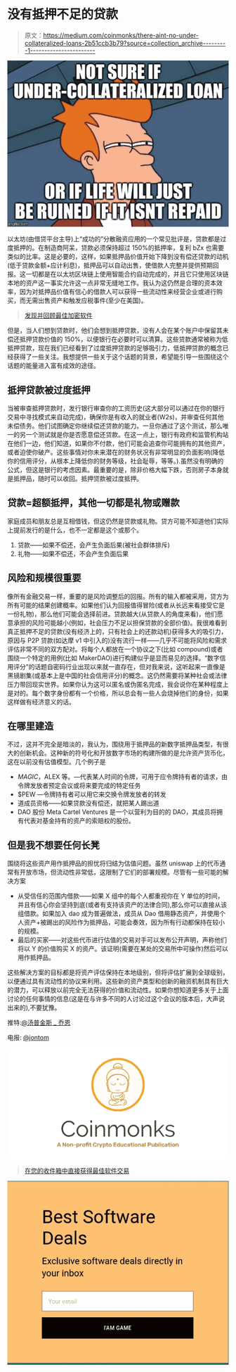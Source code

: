 # 没有抵押不足的贷款

> 原文：<https://medium.com/coinmonks/there-aint-no-under-collateralized-loans-2b51ccb3b79?source=collection_archive---------1----------------------->

![](img/902ba1f865e5c7817ed6191a38c36d49.png)

以太坊(由借贷平台主导)上“成功的”分散融资应用的一个常见批评是，贷款都是过度抵押的。在制造商阿呆，贷款必须保持超过 150%的抵押率，复利 bZx 也需要类似的比率。这是必要的，这样，如果抵押品价值开始下降到没有偿还贷款的动机(低于贷款金额+应计利息)，抵押品可以自动出售，使借款人完整并提供预期回报。这一切都是在以太坊区块链上使用智能合约自动完成的，并且它只使用区块链本地的资产这一事实允许这一点非常无缝地工作。我认为这仍然是合理的资本效率，因为对抵押品价值有信心的借款人可以获得一些流动性来经营企业或进行购买，而无需出售资产和触发应税事件(至少在美国)。

> [发现并回顾最佳加密软件](https://coincodecap.com)

但是，当人们想到贷款时，他们会想到抵押贷款，没有人会在某个账户中保留其未偿还抵押贷款价值的 150%，以便银行在必要时可以清算。这些贷款通常被称为低抵押贷款，现在我们已经看到了过度抵押贷款的足够吸引力，低抵押贷款的概念已经获得了一些关注。我想提供一些关于这个话题的背景，希望能引导一些围绕这个话题的能量进入富有成效的途径。

## 抵押贷款被过度抵押

当被审查抵押贷款时，发行银行审查你的工资历史(这大部分可以通过在你的银行交易中寻找模式来自动完成)，确保你是有收入的就业者(W2s)，并审查任何其他未偿债务。他们试图确定你继续偿还贷款的能力。一旦你通过了这个测试，那么唯一的另一个测试就是你是否愿意偿还贷款。在这一点上，银行有政府和监管机构站在他们一边，他们知道，如果你不付款，他们可能会追查你可能拥有的其他资产，或者迫使你破产。这些事情对你未来潜在的财务状况有非常明显的负面影响(降低你的信用评分，从根本上降低你的财务等级，社会耻辱，等等。).虽然没有明确的公式，但这是银行的考虑因素。最重要的是，除非价格大幅下跌，否则房子本身就是抵押品，随时可以收回。抵押贷款被过度抵押。

## 贷款=超额抵押，其他一切都是礼物或赠款

家庭成员和朋友总是互相借钱，但这仍然是贷款或礼物。贷方可能不知道他们实际上提前发行的是什么，也不一定都是这个或那个。

1.  贷款——如果不偿还，会产生负面后果(被社会群体排斥)
2.  礼物——如果不偿还，不会产生负面后果

## 风险和规模很重要

像所有金融交易一样，重要的是风险调整后的回报。所有的输入都被采用，贷方为所有可能的结果创建概率。如果他们认为回报值得冒险(或者从长远来看接受它是一份礼物)，那么他们可能会选择前进。贷款越大(从贷款人的角度来看)，他们愿意承担的风险可能越小(例如，社会压力不足以担保贷款的全部价值)。我很难看到真正抵押不足的贷款(没有经济上的，只有社会上的还款动机)获得多大的吸引力，原因与 P2P 贷款(如达摩 v1 中引入的)没有流行一样——几乎不可能将风险和需求评估非常不同的双方配对。将每个人都放在一个协议之下(比如 compound)或者围绕一个特定的用例(比如 MakerDAO)进行构建似乎是显而易见的选择。“数字信用评分”的话题自密码行业出现以来就一直存在，但对我来说，这听起来一直像是黑镜剧集(或基本上是中国的社会信用评分)的概念。这仍然需要将某种社会或法律压力带回现实世界。如果你认为这可以匿名或伪匿名完成，我会说你在某种程度上是对的。每个数字身份都有一个价格，所以总会有一些人会烧掉他们的身份，如果这样做有经济意义的话。

## 在哪里建造

不过，这并不完全是暗淡的，我认为，围绕用于抵押品的新数字抵押品类型，有很大的创新机会。这种新的符号化和开放数字市场的构建所做的是允许资产货币化，这在以前没有估值模型。几个例子是

*   $MAGIC，$ALEX 等。—代表某人时间的令牌，可用于应令牌持有者的请求，由令牌发放者预定会议或将来要完成的特定任务
*   $PEW —令牌持有者可以用它来交换令牌发放者的转发
*   道成员资格——如果贷款没有偿还，就把某人踢出道
*   DAO 股份 Meta Cartel Ventures 是一个以营利为目的的 DAO，其成员将拥有代表对基金持有的资产的索赔权的股份。

## 但是我不想要任何长凳

围绕将这些资产用作抵押品的担忧将归结为估值问题。虽然 uniswap 上的代币通常有开放市场，但流动性非常低，这限制了它们的部署规模。尽管有一些可能的解决方案

*   从受信任的范围内借款——如果 X 组中的每个人都重视你在 Y 单位的时间，并且有信心你会坚持到底(或者有支持该资产的法律合同),那么你可以直接从该组借款。如果加入 dao 成为普遍做法，成员从 Dao 借用静态资产，并使用个人资产+被踢出的风险作为抵押品，可能会奏效，因为所有行动都保持在较小的规模。
*   最后的买家——对这些代币进行估值的交易对手可以发布公开声明，声称他们将以 Y 的价值购买 X 的资产。该证明(需要在某处的交易所中可操作)然后可以用作抵押品。

这些解决方案的目标都是将资产评估保持在本地级别，但将评估扩展到全球级别，以便通过具有流动性的协议来利用。这些新的资产类型和创新的融资机制具有巨大的潜力，可以释放以前完全无法获得的价值和流动性。如果你想知道更多关于上面讨论的任何事情的信息(这是在与许多不同的人讨论过这个会议的版本后，大声说出来的),不要犹豫。

推特:[@汤普金斯 _ 乔恩](https://twitter.com/Tompkins_Jon)

电报: [@jontom](https://t.me/jontom)

[![](img/e9dbce386c4f90837b5db529a4c87766.png)](https://coincodecap.com)

> [在您的收件箱中直接获得最佳软件交易](https://coincodecap.com/?utm_source=coinmonks)

[![](img/7c0b3dfdcbfea594cc0ae7d4f9bf6fcb.png)](https://coincodecap.com/?utm_source=coinmonks)